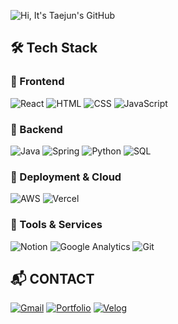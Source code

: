 ![Hi, It's Taejun's GitHub](https://capsule-render.vercel.app/api?type=waving&color=0:4facfe,100:00f2fe&height=300&section=header&text=Hi,%20It's%20Taejun's%20GitHub&fontSize=50&fontAlign=50&fontAlignY=40&fontColor=ffffff&desc=Welcome%20to%20my%20world!&descAlign=50&descAlignY=70&descSize=20)

## 🛠 Tech Stack

### 🌟 Frontend
![React](https://img.shields.io/badge/-React-61DAFB?style=flat-square&logo=react&logoColor=black)
![HTML](https://img.shields.io/badge/-HTML-E34F26?style=flat-square&logo=html5&logoColor=white)
![CSS](https://img.shields.io/badge/-CSS-1572B6?style=flat-square&logo=css3&logoColor=white)
![JavaScript](https://img.shields.io/badge/-JavaScript-F7DF1E?style=flat-square&logo=javascript&logoColor=black)

### 🌟 Backend
![Java](https://img.shields.io/badge/-Java-007396?style=flat-square&logo=java&logoColor=white)
![Spring](https://img.shields.io/badge/-Spring-6DB33F?style=flat-square&logo=spring&logoColor=white)
![Python](https://img.shields.io/badge/-Python-3776AB?style=flat-square&logo=python&logoColor=white)
![SQL](https://img.shields.io/badge/-SQL-4479A1?style=flat-square&logo=postgresql&logoColor=white)

### 🌟 Deployment & Cloud
![AWS](https://img.shields.io/badge/-AWS-232F3E?style=flat-square&logo=amazon-aws&logoColor=white)
![Vercel](https://img.shields.io/badge/-Vercel-000000?style=flat-square&logo=vercel&logoColor=white)

### 🌟 Tools & Services
![Notion](https://img.shields.io/badge/-Notion-000000?style=flat-square&logo=notion&logoColor=white)
![Google Analytics](https://img.shields.io/badge/-Google%20Analytics-E37400?style=flat-square&logo=google-analytics&logoColor=white)
![Git](https://img.shields.io/badge/-Git-F05032?style=flat-square&logo=git&logoColor=white)



## 📬 CONTACT

[![Gmail](https://img.shields.io/badge/Gmail-D14836?style=for-the-badge&logo=gmail&logoColor=white)](mailto:ohtaetaejun@gmail.com)
[![Portfolio](https://img.shields.io/badge/Portfolio-000000?style=for-the-badge&logo=notion&logoColor=white)]([https://your-notion-link](https://sun-lion-6a8.notion.site/165d2e24d08b80d6a99dc1bda370775c?pvs=4))
[![Velog](https://img.shields.io/badge/Velog-20C997?style=for-the-badge&logo=velog&logoColor=white)]([https://velog.io/@your-velog-id](https://velog.io/@taejun0/posts))


<!--
**taejun0/taejun0** is a ✨ _special_ ✨ repository because its `README.md` (this file) appears on your GitHub profile.

Here are some ideas to get you started:

- 🔭 I’m currently working on ...
- 🌱 I’m currently learning ...
- 👯 I’m looking to collaborate on ...
- 🤔 I’m looking for help with ...
- 💬 Ask me about ...
- 📫 How to reach me: ...
- 😄 Pronouns: ...
- ⚡ Fun fact: ...
-->

